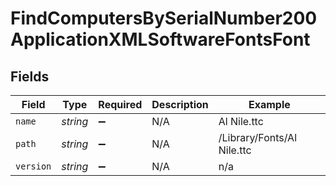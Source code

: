 # FindComputersBySerialNumber200ApplicationXMLSoftwareFontsFont


## Fields

| Field                      | Type                       | Required                   | Description                | Example                    |
| -------------------------- | -------------------------- | -------------------------- | -------------------------- | -------------------------- |
| `name`                     | *string*                   | :heavy_minus_sign:         | N/A                        | Al Nile.ttc                |
| `path`                     | *string*                   | :heavy_minus_sign:         | N/A                        | /Library/Fonts/Al Nile.ttc |
| `version`                  | *string*                   | :heavy_minus_sign:         | N/A                        | n/a                        |